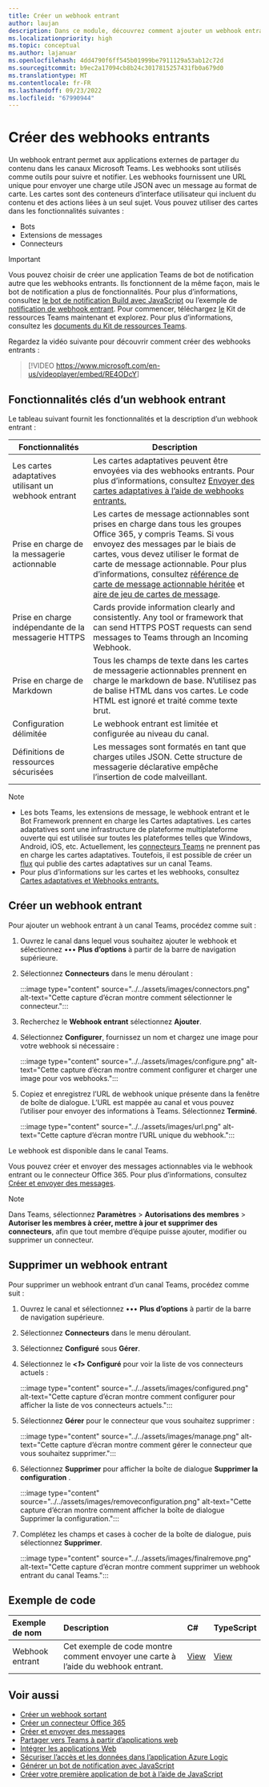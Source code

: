 ```yaml
---
title: Créer un webhook entrant
author: laujan
description: Dans ce module, découvrez comment ajouter un webhook entrant à l’application Teams et publier des demandes externes à Teams à l’aide de celui-ci
ms.localizationpriority: high
ms.topic: conceptual
ms.author: lajanuar
ms.openlocfilehash: 4dd4790f6ff545b01999be7911129a53ab12c72d
ms.sourcegitcommit: b9ec2a17094cb8b24c3017815257431fb0a679d0
ms.translationtype: MT
ms.contentlocale: fr-FR
ms.lasthandoff: 09/23/2022
ms.locfileid: "67990944"
---
```

# <a name="create-incoming-webhooks"></a>Créer des webhooks entrants

Un webhook entrant permet aux applications externes de partager du contenu dans les canaux Microsoft Teams. Les webhooks sont utilisés comme outils pour suivre et notifier. Les webhooks fournissent une URL unique pour envoyer une charge utile JSON avec un message au format de carte. Les cartes sont des conteneurs d’interface utilisateur qui incluent du contenu et des actions liées à un seul sujet. Vous pouvez utiliser des cartes dans les fonctionnalités suivantes :

* Bots
* Extensions de messages
* Connecteurs

> [!IMPORTANT]
> Vous pouvez choisir de créer une application Teams de bot de notification autre que les webhooks entrants. Ils fonctionnent de la même façon, mais le bot de notification a plus de fonctionnalités. Pour plus d’informations, consultez [le bot de notification Build avec JavaScript](../../sbs-gs-notificationbot.yml) ou l’exemple de [notification de webhook entrant](https://github.com/OfficeDev/TeamsFx-Samples/tree/dev/incoming-webhook-notification). Pour commencer, téléchargez [le](https://marketplace.visualstudio.com/items?itemName=TeamsDevApp.ms-teams-vscode-extension) Kit de ressources Teams maintenant et explorez. Pour plus d’informations, consultez les [documents du Kit de ressources Teams](../../toolkit/teams-toolkit-fundamentals.md).

Regardez la vidéo suivante pour découvrir comment créer des webhooks entrants :
<br>
> [!VIDEO <https://www.microsoft.com/en-us/videoplayer/embed/RE4ODcY>]

## <a name="key-features-of-an-incoming-webhook"></a>Fonctionnalités clés d’un webhook entrant

Le tableau suivant fournit les fonctionnalités et la description d’un webhook entrant :

| Fonctionnalités | Description |
| -------- | ----------- |
|Les cartes adaptatives utilisant un webhook entrant | Les cartes adaptatives peuvent être envoyées via des webhooks entrants. Pour plus d’informations, consultez [Envoyer des cartes adaptatives à l’aide de webhooks entrants.](../../webhooks-and-connectors/how-to/connectors-using.md#send-adaptive-cards-using-an-incoming-webhook)|
|Prise en charge de la messagerie actionnable|Les cartes de message actionnables sont prises en charge dans tous les groupes Office 365, y compris Teams. Si vous envoyez des messages par le biais de cartes, vous devez utiliser le format de carte de message actionnable. Pour plus d’informations, consultez [référence de carte de message actionnable héritée](/outlook/actionable-messages/message-card-reference) et [aire de jeu de cartes de message](https://messagecardplayground.azurewebsites.net).|
|Prise en charge indépendante de la messagerie HTTPS|Cards provide information clearly and consistently. Any tool or framework that can send HTTPS POST requests can send messages to Teams through an Incoming Webhook.|
|Prise en charge de Markdown|Tous les champs de texte dans les cartes de messagerie actionnables prennent en charge le markdown de base. N’utilisez pas de balise HTML dans vos cartes. Le code HTML est ignoré et traité comme texte brut.|
|Configuration délimitée|Le webhook entrant est limitée et configurée au niveau du canal.|
|Définitions de ressources sécurisées|Les messages sont formatés en tant que charges utiles JSON. Cette structure de messagerie déclarative empêche l’insertion de code malveillant.|

<!--- TBD: A note should be short and eye-catching. No need to put a list item inside a Note or any admonition for that matter. Re-write the below list item.
--->

> [!NOTE]
>
> * Les bots Teams, les extensions de message, le webhook entrant et le Bot Framework prennent en charge les Cartes adaptatives. Les cartes adaptatives sont une infrastructure de plateforme multiplateforme ouverte qui est utilisée sur toutes les plateformes telles que Windows, Android, iOS, etc. Actuellement, les [connecteurs Teams](../../webhooks-and-connectors/how-to/connectors-creating.md) ne prennent pas en charge les cartes adaptatives. Toutefois, il est possible de créer un [flux](https://flow.microsoft.com/blog/microsoft-flow-in-microsoft-teams/) qui publie des cartes adaptatives sur un canal Teams.
> * Pour plus d’informations sur les cartes et les webhooks, consultez [Cartes adaptatives et Webhooks entrants.](~/task-modules-and-cards/what-are-cards.md#adaptive-cards-and-incoming-webhooks)

## <a name="create-an-incoming-webhook"></a>Créer un webhook entrant

Pour ajouter un webhook entrant à un canal Teams, procédez comme suit :

1. Ouvrez le canal dans lequel vous souhaitez ajouter le webhook et sélectionnez &#8226;&#8226;&#8226; **Plus d’options** à partir de la barre de navigation supérieure.
1. Sélectionnez **Connecteurs** dans le menu déroulant :

   :::image type="content" source="../../assets/images/connectors.png" alt-text="Cette capture d’écran montre comment sélectionner le connecteur.":::

1. Recherchez le **Webhook entrant** sélectionnez **Ajouter**.
1. Sélectionnez **Configurer**, fournissez un nom et chargez une image pour votre webhook si nécessaire :

   :::image type="content" source="../../assets/images/configure.png" alt-text="Cette capture d’écran montre comment configurer et charger une image pour vos webhooks.":::

1. Copiez et enregistrez l’URL de webhook unique présente dans la fenêtre de boîte de dialogue. L’URL est mappée au canal et vous pouvez l’utiliser pour envoyer des informations à Teams. Sélectionnez **Terminé**.

   :::image type="content" source="../../assets/images/url.png" alt-text="Cette capture d’écran montre l’URL unique du webhook.":::

Le webhook est disponible dans le canal Teams.

Vous pouvez créer et envoyer des messages actionnables via le webhook entrant ou le connecteur Office 365. Pour plus d’informations, consultez [Créer et envoyer des messages](~/webhooks-and-connectors/how-to/connectors-using.md).

> [!NOTE]
> Dans Teams, sélectionnez **Paramètres** > **Autorisations des membres** > **Autoriser les membres à créer, mettre à jour et supprimer des connecteurs**, afin que tout membre d’équipe puisse ajouter, modifier ou supprimer un connecteur.

## <a name="remove-an-incoming-webhook"></a>Supprimer un webhook entrant

Pour supprimer un webhook entrant d’un canal Teams, procédez comme suit :

1. Ouvrez le canal et sélectionnez &#8226;&#8226;&#8226; **Plus d’options** à partir de la barre de navigation supérieure.
1. Sélectionnez **Connecteurs** dans le menu déroulant.
1. Sélectionnez **Configuré** sous **Gérer**.
1. Sélectionnez le **<*1*> Configuré** pour voir la liste de vos connecteurs actuels :

   :::image type="content" source="../../assets/images/configured.png" alt-text="Cette capture d’écran montre comment configurer pour afficher la liste de vos connecteurs actuels.":::

1. Sélectionnez **Gérer** pour le connecteur que vous souhaitez supprimer :

   :::image type="content" source="../../assets/images/manage.png" alt-text="Cette capture d’écran montre comment gérer le connecteur que vous souhaitez supprimer.":::

1. Sélectionnez **Supprimer** pour afficher la boîte de dialogue **Supprimer la configuration** .

   :::image type="content" source="../../assets/images/removeconfiguration.png" alt-text="Cette capture d’écran montre comment afficher la boîte de dialogue Supprimer la configuration.":::

1. Complétez les champs et cases à cocher de la boîte de dialogue, puis sélectionnez **Supprimer**.

   :::image type="content" source="../../assets/images/finalremove.png" alt-text="Cette capture d’écran montre comment supprimer un webhook entrant du canal Teams.":::

## <a name="code-sample"></a>Exemple de code

| Exemple de nom           | Description | C#    |  TypeScript |
|:---------------------|:--------------|:---------|:--------|
|Webhook entrant|Cet exemple de code montre comment envoyer une carte à l’aide du webhook entrant. |[View](https://github.com/OfficeDev/Microsoft-Teams-Samples/tree/main/samples/incoming-webhook/csharp)|[View](https://github.com/OfficeDev/TeamsFx-Samples/tree/release/incoming-webhook-notification) |

## <a name="see-also"></a>Voir aussi

* [Créer un webhook sortant](~/webhooks-and-connectors/how-to/add-outgoing-webhook.md)
* [Créer un connecteur Office 365](~/webhooks-and-connectors/how-to/connectors-creating.md)
* [Créer et envoyer des messages](~/webhooks-and-connectors/how-to/connectors-using.md)
* [Partager vers Teams à partir d’applications web](~/concepts/build-and-test/share-to-teams-from-web-apps.md)
* [Intégrer les applications Web](~/samples/integrate-web-apps-overview.md)
* [Sécuriser l’accès et les données dans l’application Azure Logic](/azure/logic-apps/logic-apps-securing-a-logic-app)
* [Générer un bot de notification avec JavaScript](../../sbs-gs-notificationbot.yml)
* [Créer votre première application de bot à l’aide de JavaScript](../../sbs-gs-bot.yml)
